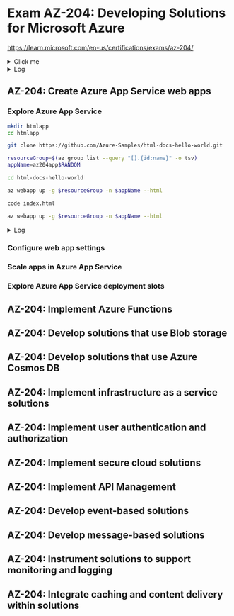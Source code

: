 # Exam AZ-204: Developing Solutions for Microsoft Azure

<https://learn.microsoft.com/en-us/certifications/exams/az-204/>

<details>
  <summary>Click me</summary>

  1. Foo
  2. Bar
     * Baz
     * Qux

  ```js
  function logSomething(something) {
    console.log('Something', something);
  }
  ```
  
</details>

<details>
  <summary>Log</summary>

  ```bash

  ```

</details>

## AZ-204: Create Azure App Service web apps

### Explore Azure App Service

```bash
mkdir htmlapp
cd htmlapp

git clone https://github.com/Azure-Samples/html-docs-hello-world.git

resourceGroup=$(az group list --query "[].{id:name}" -o tsv)
appName=az204app$RANDOM

cd html-docs-hello-world

az webapp up -g $resourceGroup -n $appName --html

code index.html

az webapp up -g $resourceGroup -n $appName --html
```

<details>
  <summary>Log</summary>

  ```bash
Welcome to Azure Cloud Shell

Type "az" to use Azure CLI
Type "help" to learn about Cloud Shell

dpoluektov [ ~ ]$ mkdir htmlapp
dpoluektov [ ~ ]$ cd 
.azure/        .bash_logout   .bashrc        htmlapp/       .zshrc         
.bash_history  .bash_profile  clouddrive/    .tmux.conf     
dpoluektov [ ~ ]$ cd htmlapp/
dpoluektov [ ~/htmlapp ]$ git clone https://github.com/Azure-Samples/html-docs-hello-world.git
Cloning into 'html-docs-hello-world'...
remote: Enumerating objects: 50, done.
remote: Total 50 (delta 0), reused 0 (delta 0), pack-reused 50
Receiving objects: 100% (50/50), 342.09 KiB | 3.46 MiB/s, done.
Resolving deltas: 100% (10/10), done.
dpoluektov [ ~/htmlapp ]$ resourceGroup=$(az group list --query "[].{id:name}" -o tsv)
appName=az204app$RANDOM
dpoluektov [ ~/htmlapp ]$ cd html-docs-hello-world
dpoluektov [ ~/htmlapp/html-docs-hello-world ]$ az webapp up -g $resourceGroup -n $appName --html
The webapp 'az204app22679' doesn't exist
Creating AppServicePlan 'dpoluektov_asp_9157' ...
Creating webapp 'az204app22679' ...
Configuring default logging for the app, if not already enabled
Creating zip with contents of dir /home/dpoluektov/htmlapp/html-docs-hello-world ...
Getting scm site credentials for zip deployment
Starting zip deployment. This operation can take a while to complete ...
Deployment endpoint responded with status code 202
You can launch the app at http://az204app22679.azurewebsites.net
Setting 'az webapp up' default arguments for current directory. Manage defaults with 'az configure --scope local'
--resource-group/-g default: learn-be84848c-d009-42fc-8680-166a93280e8a
--sku default: F1
--plan/-p default: dpoluektov_asp_9157
--location/-l default: eastus
--name/-n default: az204app22679
{
  "URL": "http://az204app22679.azurewebsites.net",
  "appserviceplan": "dpoluektov_asp_9157",
  "location": "eastus",
  "name": "az204app22679",
  "os": "Windows",
  "resourcegroup": "learn-be84848c-d009-42fc-8680-166a93280e8a",
  "runtime_version": "-",
  "runtime_version_detected": "-",
  "sku": "FREE",
  "src_path": "//home//dpoluektov//htmlapp//html-docs-hello-world"
}
dpoluektov [ ~/htmlapp/html-docs-hello-world ]$ code index.html
dpoluektov [ ~/htmlapp/html-docs-hello-world ]$ code index.html
dpoluektov [ ~/htmlapp/html-docs-hello-world ]$ az webapp up
Could not auto-detect the runtime stack of your app.
HINT: Are you in the right folder?
For more information, see 'https://go.microsoft.com/fwlink/?linkid=2109470'

dpoluektov [ ~/htmlapp/html-docs-hello-world ]$ az webapp up -g $resourceGroup -n $appName --html
Webapp 'az204app22679' already exists. The command will deploy contents to the existing app.
Creating AppServicePlan 'dpoluektov_asp_9157' ...
Creating zip with contents of dir /home/dpoluektov/htmlapp/html-docs-hello-world ...
Getting scm site credentials for zip deployment
Starting zip deployment. This operation can take a while to complete ...
Deployment endpoint responded with status code 202
You can launch the app at http://az204app22679.azurewebsites.net
Setting 'az webapp up' default arguments for current directory. Manage defaults with 'az configure --scope local'
--resource-group/-g default: learn-be84848c-d009-42fc-8680-166a93280e8a
--sku default: F1
--plan/-p default: dpoluektov_asp_9157
--location/-l default: eastus
--name/-n default: az204app22679
{
  "URL": "http://az204app22679.azurewebsites.net",
  "appserviceplan": "dpoluektov_asp_9157",
  "location": "eastus",
  "name": "az204app22679",
  "os": "Windows",
  "resourcegroup": "learn-be84848c-d009-42fc-8680-166a93280e8a",
  "runtime_version": "-",
  "runtime_version_detected": "-",
  "sku": "FREE",
  "src_path": "//home//dpoluektov//htmlapp//html-docs-hello-world"
}

Sandbox activated! Time remaining: 
You have used 1 of 10 sandboxes for today. More sandboxes will be available tomorrow.

Find all possible outbound IP addresses for your app, regardless of pricing tier

az webapp show \
    --resource-group <group_name> \ 
    --name <app_name> \ 
    --query possibleOutboundIpAddresses \
    --output tsv

az webapp show \
    --resource-group learn-be84848c-d009-42fc-8680-166a93280e8a \ 
    --name az204app22679 \ 
    --query possibleOutboundIpAddresses \
    --output tsv

az webapp show --resource-group learn-be84848c-d009-42fc-8680-166a93280e8a --name az204app22679 --query possibleOutboundIpAddresses --output tsv

az webapp show --resource-group learn-be84848c-d009-42fc-8680-166a93280e8a --name az204app22679 --query possibleOutboundIpAddresses --output tsv

dpoluektov [ ~/htmlapp ]$ az webapp show --resource-group learn-be84848c-d009-42fc-8680-166a93280e8a --name az204app22679 --query possibleOutboundIpAddresses --output tsv
outputs IPs: ... 40.8.........0.33

  ```

</details>


### Configure web app settings

### Scale apps in Azure App Service

### Explore Azure App Service deployment slots

## AZ-204: Implement Azure Functions

## AZ-204: Develop solutions that use Blob storage

## AZ-204: Develop solutions that use Azure Cosmos DB

## AZ-204: Implement infrastructure as a service solutions

## AZ-204: Implement user authentication and authorization

## AZ-204: Implement secure cloud solutions

## AZ-204: Implement API Management

## AZ-204: Develop event-based solutions

## AZ-204: Develop message-based solutions

## AZ-204: Instrument solutions to support monitoring and logging

## AZ-204: Integrate caching and content delivery within solutions
